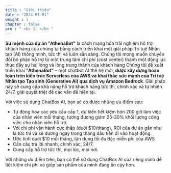 ```yaml
---
title : "Giới thiệu"
date : "2024-01-01" 
weight : 1 
chapter : false
pre : " <b> 1. </b> "
---
```

**Sứ mệnh của dự án "AthenaBot"** là cách mạng hóa trải nghiệm hỗ trợ khách hàng của chúng ta bằng cách triển khai một giải pháp Trí tuệ Nhân tạo (AI) thông minh, tức thì và luôn sẵn sàng.
 Chúng tôi mong muốn chuyển đổi bộ phận hỗ trợ từ một trung tâm chi phí (cost center) thành một động lực thúc đẩy sự hài lòng và lòng trung thành của khách hàng
Chúng tôi đề xuất triển khai **"AthenaBot"** – một chatbot AI thế hệ mới, **được xây dựng hoàn toàn trên kiến trúc Serverless của AWS và khai thác sức mạnh của Trí tuệ Nhân tạo Tạo sinh (Generative AI) qua dịch vụ Amazon Bedrock**. Giải pháp này sẽ cung cấp khả năng hỗ trợ khách hàng tức thì, chính xác và tự nhiên 24/7, giải quyết triệt để các vấn đề hiện tại.

Với việc sử dụng ChatBox AI, bạn sẽ có được những ưu điểm sau:

- Tự động hóa các yêu cầu cấp 1, dự kiến tiết kiệm hơn 200 giờ làm việc của nhân viên mỗi tháng, tương đương giảm 25-30% khối lượng công việc cho nhân viên hỗ trợ.
- Với chi phí vận hành cực thấp (dưới $10/tháng), ROI của dự án gần như là tức thì và sẽ dương ngay trong tháng đầu tiên đi vào hoạt động.
- Ước tính dưới $10 mỗi tháng, tận dụng tối đa Bậc miễn phí của AWS
- Cần câu trả lời nhanh, chính xác, 24/7.
- Cung cấp hỗ trợ tức thì, mọi lúc, mọi nơi.


Với những ưu điểm trên, bạn có thể sử dụng ChatBox AI của riêng mình để tiết kiệm chi phí và giúp sản phẩm của mình đáng tin cậy hơn.


